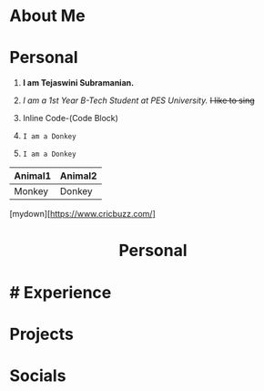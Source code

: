 # About Me
# Personal
1. **I am Tejaswini Subramanian.** 
2. *I am a 1st Year B-Tech Student at PES University.*
   ~~I like to sing~~

4. Inline Code-(Code Block)
5. `I am a Donkey`
6. ```I am a Donkey```
 
 
 Animal1 | Animal2
 ---- | ----
Monkey| Donkey


[mydown][https://www.cricbuzz.com/]
<h1 align="center">Personal<h1>
# Experience

# Projects

# Socials
